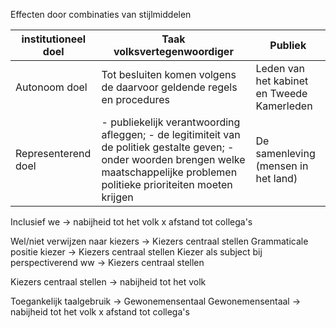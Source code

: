 Effecten door combinaties van stijlmiddelen


| institutioneel doel | Taak volksvertegenwoordiger                                                                                                                                                              | Publiek                                    |
| ------------------- | ---------------------------------------------------------------------------------------------------------------------------------------------------------------------------------------- | ------------------------------------------ |
| Autonoom doel       | Tot besluiten komen volgens de daarvoor geldende regels en procedures                                                                                                                    | Leden van het kabinet en Tweede Kamerleden |
| Representerend doel | - publiekelijk verantwoording afleggen; - de legitimiteit van de politiek gestalte geven; - onder woorden brengen welke maatschappelijke problemen politieke prioriteiten moeten krijgen | De samenleving (mensen in het land)        | 

Inclusief we -> nabijheid tot het volk x afstand tot collega's

Wel/niet verwijzen naar kiezers -> Kiezers centraal stellen
Grammaticale positie kiezer -> Kiezers centraal stellen
Kiezer als subject bij perspectiverend ww -> Kiezers centraal stellen

Kiezers centraal stellen -> nabijheid tot het volk

Toegankelijk taalgebruik -> Gewonemensentaal
Gewonemensentaal -> nabijheid tot het volk x afstand tot collega's


